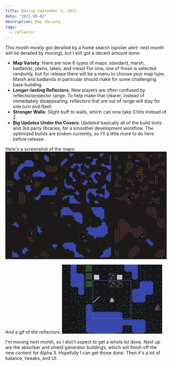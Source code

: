 ```yaml
---
title: Devlog September 2, 2021
date: "2021-09-02"
description: Map Variety
tags:
  - reflector
---
```


This month mostly got derailed by a home search (spoiler alert: next month will be derailed by moving), but I still got a decent amount done:

- **Map Variety**: there are now 6 types of maps: standard, marsh, badlands, plains, lakes, and mesa! For now, one of those is selected randomly, but for release there will be a menu to choose your map type. Marsh and badlands in particular should make for some challenging base building.
- **Longer-lasting Reflectors**: New players are often confused by reflector/projector range. To help make that clearer, instead of immediately disappearing, reflectors that are out of range will stay for one turn and flash.
- **Stronger Walls**: Slight buff to walls, which can now take 3 hits instead of 2.
- **Big Updates Under the Covers**: Updated basically all of the build tools and 3rd party libraries, for a smoother development workflow. The optimized builds are broken currently, so I'll a little more to do here before release.

Here's a screenshot of the maps:
![maps](./maps.png)

And a gif of the reflectors:
![reflector](./reflector-delay.gif)

I'm moving next month, so I don't expect to get a whole lot done. Next up are the absorber and shield generator buildings, which will finish off the new content for Alpha 3. Hopefully I can get those done. Then it's a lot of balance, tweaks, and UI.
